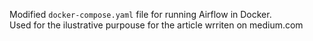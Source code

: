 Modified `docker-compose.yaml` file for running Airflow in Docker.  
Used for the ilustrative purpouse for the article wrriten on medium.com
